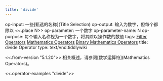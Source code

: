 ```yaml
---
title: 'divide'
---
```


op-input: 一些[甄选的名称](Title Selection)
op-output: 输入为数字，但每个都除以 <<.place N>>
op-parameter: 一个数字
op-parameter-name: N
op-purpose: 每个输入名称视为一个数字，将其除以操作数的数值
tags: [Filter Operators](#Filter%20Operators) [Mathematics Operators](#Mathematics%20Operators) [Binary Mathematics Operators](#Binary%20Mathematics%20Operators)
title: divide Operator
type: text/vnd.tiddlywiki

<<.from-version "5.1.20">> 相关概述，请参阅[数学运算符](Mathematics Operators)。

<<.operator-examples "divide">>
